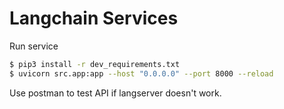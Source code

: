 # Langchain Services


Run service

```bash
$ pip3 install -r dev_requirements.txt
$ uvicorn src.app:app --host "0.0.0.0" --port 8000 --reload
```

Use postman to test API if langserver doesn't work. 


